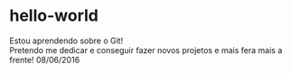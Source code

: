 # hello-world

Estou aprendendo sobre o Git! <br >
Pretendo me dedicar e conseguir fazer novos projetos e mais fera mais a frente! 08/06/2016

